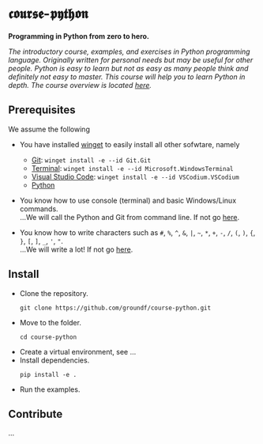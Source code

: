# 𝖈𝖔𝖚𝖗𝖘𝖊-𝖕𝖞𝖙𝖍𝖔𝖓

__Programming in Python from zero to hero.__

_The introductory course, examples, and exercises in Python programming language. Originally written for personal needs  but may be useful for other people. Python is easy to learn but not as easy as many people think and definitely not easy to master. This course will help you to learn Python in depth. The course overview is located [here](source/01%20Overview.md)._

## Prerequisites

We assume the following

- You have installed [winget](https://docs.microsoft.com/en-us/windows/package-manager/winget/) to easily install all other sofwtare, namely
  - [Git](https://git-scm.com/): `winget install -e --id Git.Git`
  - [Terminal](https://www.microsoft.com/cs-cz/p/windows-terminal/9n0dx20hk701): `winget install -e --id Microsoft.WindowsTerminal`
  - [Visual Studio Code](https://code.visualstudio.com/): `winget install -e --id VSCodium.VSCodium`
  - [Python](https://www.python.org/)

- You know how to use console (terminal) and basic Windows/Linux commands.<br>
  &hellip;We will call the Python and Git from command line. If not go [here]().
  
- You know how to write characters such as `#`, `%`,  `^`, `&`, `|`, `~`, `*`, `+`, `-`, `/`, `(`, `)`, `{`, `}`, `[`, `]`, `_`, `'`, `"`.<br>
  &hellip;We will write a lot! If not go [here]().

  
  
## Install

- Clone the repository.
  ```  
  git clone https://github.com/groundf/course-python.git
  ```
- Move to the folder.
  ```
  cd course-python
  ```
- Create a virtual environment, see &hellip;
- Install dependencies.
  ```
  pip install -e .
  ```
- Run the examples.

## Contribute

&hellip;

